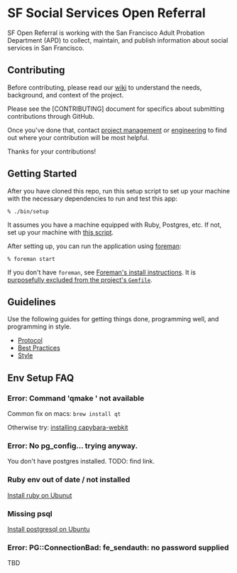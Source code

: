 # SF Social Services Open Referral

SF Open Referral is working
with the San Francisco Adult Probation Department (APD)
to collect, maintain, and publish
information about social services in San Francisco.

## Contributing

Before contributing, please read our [wiki]
to understand the needs, background, and context of the project.

Please see the [CONTRIBUTING] document for specifics about
submitting contributions through GitHub.

Once you've done that, contact [project management] or [engineering]
to find out where your contribution will be most helpful.

Thanks for your contributions!

[wiki]: https://github.com/sfbrigade/sf-openreferral/wiki
[project management]: https://github.com/aprilsteed
[engineering]: https://github.com/graysonwright

## Getting Started

After you have cloned this repo, run this setup script to set up your machine
with the necessary dependencies to run and test this app:

    % ./bin/setup

It assumes you have a machine equipped with Ruby, Postgres, etc. If not, set up
your machine with [this script].

[this script]: https://github.com/thoughtbot/laptop

After setting up, you can run the application using [foreman]:

    % foreman start

If you don't have `foreman`, see [Foreman's install instructions][foreman]. It
is [purposefully excluded from the project's `Gemfile`][exclude].

[foreman]: https://github.com/ddollar/foreman
[exclude]: https://github.com/ddollar/foreman/pull/437#issuecomment-41110407

## Guidelines

Use the following guides for getting things done, programming well, and
programming in style.

* [Protocol](http://github.com/thoughtbot/guides/blob/master/protocol)
* [Best Practices](http://github.com/thoughtbot/guides/blob/master/best-practices)
* [Style](http://github.com/thoughtbot/guides/blob/master/style)


## Env Setup FAQ

### Error: Command 'qmake ' not available

Common fix on macs: `brew install qt`

Otherwise try: [installing capybara-webkit](https://github.com/thoughtbot/capybara-webkit/wiki/Installing-Qt-and-compiling-capybara-webkit)


### Error: No pg_config... trying anyway.

You don't have postgres installed. TODO: find link.


### Ruby env out of date / not installed

[Install ruby on Ubunut](https://gorails.com/setup/ubuntu/14.04)

### Missing psql

[Install postgresql on Ubuntu](https://www.digitalocean.com/community/tutorials/how-to-install-and-use-postgresql-on-ubuntu-14-04)

### Error: PG::ConnectionBad: fe_sendauth: no password supplied

TBD
